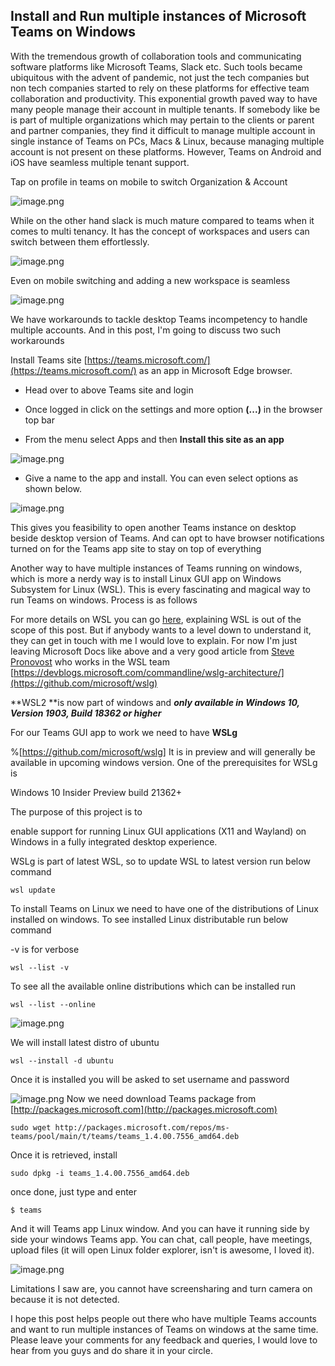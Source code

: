 ## Install and Run multiple instances of Microsoft Teams on Windows

With the tremendous growth of collaboration tools and communicating software platforms like Microsoft Teams, Slack etc. Such tools became ubiquitous with the advent of pandemic, not just the tech companies but non tech companies started to rely on these platforms for effective team collaboration and productivity. This exponential growth paved way to have many people manage their account in multiple tenants.  If somebody like be is part of multiple organizations which may pertain to the clients or parent and partner companies, they find it difficult to manage multiple account in single instance of Teams on PCs, Macs & Linux, because managing multiple account is not present on these platforms. However, Teams on Android and iOS have seamless multiple tenant support.

Tap on profile in teams on mobile to switch Organization & Account


![image.png](https://cdn.hashnode.com/res/hashnode/image/upload/v1633805149838/fzoc4PxLF.png)

While on the other hand slack is much mature compared to teams when it comes to multi tenancy. It has the concept of workspaces and users can switch between them effortlessly.

![image.png](https://cdn.hashnode.com/res/hashnode/image/upload/v1633804355986/FVq445k9o.png)

Even on mobile switching and adding a new workspace is seamless

![image.png](https://cdn.hashnode.com/res/hashnode/image/upload/v1633804480528/aMZkLhFky.png)

We have workarounds to tackle desktop Teams incompetency to handle multiple accounts.  And in this post, I'm going to discuss two such workarounds



> 
Install Teams site [https://teams.microsoft.com/](https://teams.microsoft.com/)  as an app in Microsoft Edge browser.


- Head over to above Teams site and login

- Once logged in click on the settings and more option **(...)** in the browser top bar

- From the menu select Apps and then **Install this site as an app**


![image.png](https://cdn.hashnode.com/res/hashnode/image/upload/v1633806189626/VlbjZRIm0.png)


- Give a name to the app and install. You can even select options as shown below. 

![image.png](https://cdn.hashnode.com/res/hashnode/image/upload/v1633806355389/wnpienRB4V.png)

This gives you feasibility to open another Teams instance on desktop beside desktop version of Teams. And can opt to have browser notifications turned on for the Teams app site to stay on top of everything


> 
Another way to have multiple instances of Teams running on windows, which is more a nerdy way is to install Linux GUI app on Windows Subsystem for Linux (WSL).  This is every fascinating and magical way to run Teams on windows. Process is as follows

For more details on WSL you can go [here](https://docs.microsoft.com/en-us/windows/wsl/about), explaining WSL is out of the scope of this post. But if anybody wants to a level down to understand it, they can get in touch with me I would love to explain. For now I'm just leaving Microsoft Docs like above and a very good article from [ Steve Pronovost](https://github.com/spronovo)  who works in the WSL team 
 [https://devblogs.microsoft.com/commandline/wslg-architecture/](https://github.com/microsoft/wslg) 

**WSL2 **is now part of windows and ***only available in Windows 10, Version 1903, Build 18362 or higher***

For our Teams GUI app to work we need to have **WSLg** 

%[https://github.com/microsoft/wslg]
 It is in preview and will generally be available in upcoming windows version.
One of the prerequisites for WSLg is
> 
Windows 10 Insider Preview build 21362+

The purpose of this project is to 
> 
enable support for running Linux GUI applications (X11 and Wayland) on Windows in a fully integrated desktop experience.

WSLg is part of latest WSL, so to update WSL to latest version run below command


```
wsl update
``` 

To install Teams on Linux we need to have one of the distributions of Linux installed on windows. To see installed Linux distributable run below command


> 
-v is for verbose


```
wsl --list -v
``` 

To see all the available online distributions which can be installed run

```
wsl --list --online
``` 
 
![image.png](https://cdn.hashnode.com/res/hashnode/image/upload/v1633878316310/AOKLR7a0r.png)

We will install latest distro of ubuntu

```
wsl --install -d ubuntu
``` 
Once it is installed you will be asked to set username and password

![image.png](https://cdn.hashnode.com/res/hashnode/image/upload/v1633878874811/Hu0lFkJvyz.png)
Now we need download Teams package from [http://packages.microsoft.com](http://packages.microsoft.com) 


```
sudo wget http://packages.microsoft.com/repos/ms-teams/pool/main/t/teams/teams_1.4.00.7556_amd64.deb
``` 
Once it is retrieved, install 

```
sudo dpkg -i teams_1.4.00.7556_amd64.deb
``` 
once done, just type and enter

```
$ teams
``` 

And it will Teams app Linux window. 
And you can have it running side by side your windows Teams app. You can chat, call people, have meetings, upload files (it will open Linux folder explorer, isn't is awesome, I loved it).

![image.png](https://cdn.hashnode.com/res/hashnode/image/upload/v1633879551598/SoQvv8tV5.png)

Limitations I saw are, you cannot have screensharing and turn camera on because it is not detected.

I hope this post helps people out there who have multiple Teams accounts and want to run multiple instances of Teams on windows at the same time. Please leave your comments for any feedback and queries, I would love to hear from you guys and do share it in your circle. 